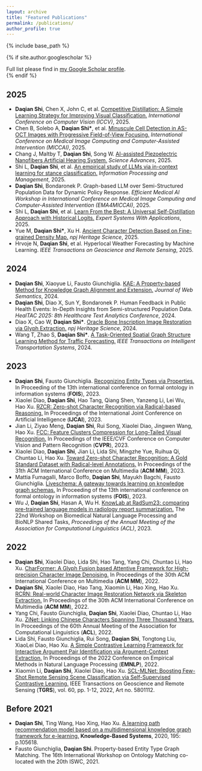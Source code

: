 ```yaml
---
layout: archive
title: "Featured Publications"
permalink: /publications/
author_profile: true
---
```


{% include base_path %}


{% if site.author.googlescholar %}
  <div class="wordwrap">Full list please find in <a href="{{site.author.googlescholar}}">my Google Scholar profile</a>.</div>
{% endif %}


## 2025

- **Daqian Shi**, Chen X, John C, et al. [Competitive Distillation: A Simple Learning Strategy for Improving Visual Classification.](https://arxiv.org/abs/2506.23285) *International Conference on Computer Vision (ICCV)*, 2025. <!-- (Core A* conference) -->
- Chen B, Solebo A, **Daqian Shi\***, et al. [Minuscule Cell Detection in AS-OCT Images with Progressive Field-of-View Focusing.](https://papers.miccai.org/miccai-2025/paper/2758_paper.pdf) *International Conference on Medical Image Computing and Computer-Assisted Intervention (MICCAI)*, 2025. <!-- (Core A conference) -->
- Chang J, Maltby T, **Daqian Shi**, Song W. [AI-assisted Piezoelectric Nanofibers Artificial Hearing System.](https://www.science.org/doi/10.1126/sciadv.adl2741) *Science Advances*, 2025. <!-- (WoS/SJR Q1 journal, IF = 15.1) -->
- Shi L, **Daqian Shi**, et al. [An empirical study of LLMs via in-context learning for stance classification.](https://www.sciencedirect.com/science/article/pii/S0306457325002638) *Information Processing and Management*, 2025. <!-- (WoS/SJR Q1 journal, IF = 8.0) -->
- **Daqian Shi**, Bondaronek P. Graph-based LLM over Semi-Structured Population Data for Dynamic Policy Response. *Efficient Medical AI Workshop in International Conference on Medical Image Computing and Computer-Assisted Intervention (EMA4MICCAI)*, 2025. <!-- (Core A conference) -->
- Shi L, **Daqian Shi**, et al. [Learn From the Best: A Universal Self-Distillation Approach with Historical Logits.](https://www.sciencedirect.com/science/article/abs/pii/S0957417425029550) *Expert Systems With Applications*, 2025. <!-- (WoS/SJR Q1 journal, IF = 7.5) -->
- Yue M, **Daqian Shi\***, Xu H. [Ancient Character Detection Based on Fine-grained Density Map.](https://www.nature.com/articles/s40494-025-01791-y) *npj Heritage Science*, 2025. <!-- (WoS/SJR Q1 journal, IF = 2.6) -->
- Hrvoje N, **Daqian Shi**, et al. Hyperlocal Weather Forecasting by Machine Learning. *IEEE Transactions on Geoscience and Remote Sensing*, 2025. <!-- (WoS/SJR Q1 journal, IF = 8.8) -->

## 2024
- **Daqian Shi**, Xiaoyue Li, Fausto Giunchiglia. [KAE: A Property-based Method for Knowledge Graph Alignment and Extension.](https://www.sciencedirect.com/science/article/pii/S1570826824000180) *Journal of Web Semantics*, 2024. <!-- (accepted, WoS/SJR Q2 journal) -->
- **Daqian Shi**, Diao X, Sun Y, Bondaronek P. Human Feedback in Public Health Events: In-Depth Insights from Semi-structured Population Data. *HealTAC 2025: 8th Healthcare Text Analytics Conference*, 2024.
- Diao X, Cao W, **Daqian Shi\***. [Oracle Bone Inscription Image Restoration via Glyph Extraction.](https://www.nature.com/articles/s40494-025-01795-8) *npj Heritage Science*, 2024. <!-- (WoS/SJR Q1 journal, IF = 2.6) -->
- Wang T, Zhao S, **Daqian Shi\***. [A Task-Oriented Spatial Graph Structure Learning Method for Traffic Forecasting.](https://ieeexplore.ieee.org/document/10887397) *IEEE Transactions on Intelligent Transportation Systems*, 2024. <!-- (WoS/SJR Q1 journal, IF = 8.5) -->


## 2023

- **Daqian Shi**, Fausto Giunchiglia. [Recognizing Entity Types via Properties.](https://ebooks.iospress.nl/volumearticle/66101) In Proceeding of the 13th international conference on formal ontology in information systems (**FOIS**), 2023. <!-- (Core A conference) -->
- Xiaolei Diao, **Daqian Shi**, Hao Tang, Qiang Shen, Yanzeng Li, Lei Wu, Hao Xu. [RZCR: Zero-shot Character Recognition via Radical-based Reasoning.](https://www.ijcai.org/proceedings/2023/73) In Proceedings of the International Joint Conference on Artificial Intelligence (**IJCAI**), 2023. <!-- (Core A* conference) -->
- Jian Li, Ziyao Meng, **Daqian Shi**, Rui Song, Xiaolei Diao, Jingwen Wang, Hao Xu. [FCC: Feature Clusters Compression for Long-Tailed Visual Recognition.](https://ieeexplore.ieee.org/document/10205436) In Proceedings of the IEEE/CVF Conference on Computer Vision and Pattern Recognition (**CVPR**), 2023. <!-- (Core A* conference) -->
- Xiaolei Diao, **Daqian Shi**, Jian Li, Lida Shi, Mingzhe Yue, Ruihua Qi, Chuntao Li, Hao Xu. [Toward Zero-shot Character Recognition: A Gold Standard Dataset with Radical-level Annotations.](https://dl.acm.org/doi/10.1145/3581783.3612201) In Proceedings of the 31th ACM International Conference on Multimedia (**ACM MM**), 2023. <!-- (Core A* conference) -->
- Mattia Fumagalli, Marco Boffo, **Daqian Shi**, Mayukh Bagchi, Fausto Giunchiglia. [Liveschema: A gateway towards learning on knowledge graph schemas.](https://iris.unitn.it/handle/11572/400999) In Proceeding of the 13th international conference on formal ontology in information systems (**FOIS**), 2023. <!-- (Core A conference) -->
- Wu J, **Daqian Shi**, Hasan A, Wu H. [KnowLab at RadSum23: comparing pre-trained language models in radiology report summarization.](https://aclanthology.org/2023.bionlp-1.54/) The 22nd Workshop on Biomedical Natural Language Processing and BioNLP Shared Tasks, *Proceedings of the Annual Meeting of the Association for Computational Linguistics (ACL)*, 2023. <!-- (Core A* conference) -->


## 2022

- **Daqian Shi**, Xiaolei Diao, Lida Shi, Hao Tang, Yang Chi, Chuntao Li, Hao Xu. [CharFormer: A Glyph Fusion based Attentive Framework for High-precision Character Image Denoising.](https://dl.acm.org/doi/10.1145/3503161.3548208) In Proceedings of the 30th ACM International Conference on Multimedia (**ACM MM**), 2022. <!-- (Core A* conference) -->
- **Daqian Shi**, Xiaolei Diao, Hao Tang, Xiaomin Li, Hao Xing, Hao Xu. [RCRN: Real-world Character Image Restoration Network via Skeleton Extraction.](https://dl.acm.org/doi/10.1145/3503161.3548344) In Proceedings of the 30th ACM International Conference on Multimedia (**ACM MM**), 2022. <!-- (Core A* conference) -->
- Yang Chi, Fausto Giunchiglia, **Daqian Shi**, Xiaolei Diao, Chuntao Li, Hao Xu. [ZiNet: Linking Chinese Characters Spanning Three Thousand Years.](https://aclanthology.org/2022.findings-acl.242/) In Proceedings of the 60th Annual Meeting of the Association for Computational Linguistics (**ACL**), 2022. <!-- (Core A* conference) -->
- Lida Shi, Fausto Giunchiglia, Rui Song, **Daqian Shi**, Tongtong Liu, XiaoLei Diao, Hao Xu. [A Simple Contrastive Learning Framework for Interactive Argument Pair Identification via Argument-Context Extraction.](https://aclanthology.org/2022.emnlp-main.681) In Proceedings of the 2022 Conference on Empirical Methods in Natural Language Processing (**EMNLP**), 2022. <!-- (Core A conference) -->
- Xiaomin Li, **Daqian Shi**, Xiaolei Diao, Hao Xu. [SCL-MLNet: Boosting Few-Shot Remote Sensing Scene Classification via Self-Supervised Contrastive Learning.](https://ieeexplore.ieee.org/document/9535146) IEEE Transactions on Geoscience and Remote Sensing (**TGRS**), vol. 60, pp. 1-12, 2022, Art no. 5801112. <!-- (WoS/SJR Q1 journal, IF = 8.8) -->

## Before 2021

- **Daqian Shi**, Ting Wang, Hao Xing, Hao Xu. [A learning path recommendation model based on a multidimensional knowledge graph framework for e-learning.](https://www.sciencedirect.com/science/article/abs/pii/S095070512030085X) **Knowledge-Based Systems**, 2020, 195: p.105618. <!-- (WoS/SJR Q1 journal, IF = 8.8, citations 200+) -->
- Fausto Giunchiglia, **Daqian Shi**. Property-based Entity Type Graph Matching. The 16th International Workshop on Ontology Matching co-located with the 20th ISWC, 2021. <!-- (Core A conference) -->





<!-- New style rendering if publication categories are defined -->
<!-- {% if site.publication_category %}
  {% for category in site.publication_category  %}
    {% assign title_shown = false %}
    {% for post in site.publications reversed %}
      {% if post.category != category[0] %}
        {% continue %}
      {% endif %}
      {% unless title_shown %}
        <h2>{{ category[1].title }}</h2><hr />
        {% assign title_shown = true %}
      {% endunless %}
      {% include archive-single.html %}
    {% endfor %}
  {% endfor %}
{% else %}
  {% for post in site.publications reversed %}
    {% include archive-single.html %}
  {% endfor %}
{% endif %} -->



